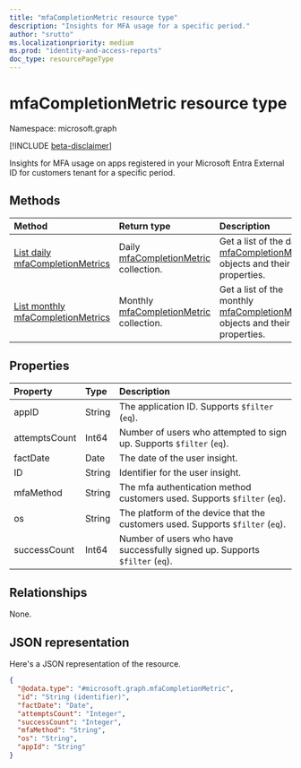```yaml
---
title: "mfaCompletionMetric resource type"
description: "Insights for MFA usage for a specific period."
author: "srutto"
ms.localizationpriority: medium
ms.prod: "identity-and-access-reports"
doc_type: resourcePageType
---
```


# mfaCompletionMetric resource type

Namespace: microsoft.graph

[!INCLUDE [beta-disclaimer](../../includes/beta-disclaimer.md)]

Insights for MFA usage on apps registered in your Microsoft Entra External ID for customers tenant for a specific period.

## Methods
|Method|Return type|Description|
|:---|:---|:---|
|[List daily mfaCompletionMetrics](../api/dailyuserinsightmetricsroot-list-mfacompletions.md)|Daily [mfaCompletionMetric](../resources/mfacompletionmetric.md) collection.|Get a list of the daily [mfaCompletionMetric](../resources/mfacompletionmetric.md) objects and their properties.|
|[List monthly mfaCompletionMetrics](../api/monthlyuserinsightmetricsroot-list-mfacompletions.md)|Monthly [mfaCompletionMetric](../resources/mfacompletionmetric.md) collection.|Get a list of the monthly [mfaCompletionMetric](../resources/mfacompletionmetric.md) objects and their properties.|


## Properties
|Property|Type|Description|
|:---|:---|:---|
|appID|String|The application ID. Supports `$filter` (`eq`).|
|attemptsCount|Int64|Number of users who attempted to sign up. Supports `$filter` (`eq`).|
|factDate|Date|The date of the user insight.|
|ID|String|Identifier for the user insight.|
|mfaMethod|String|The mfa authentication method customers used. Supports `$filter` (`eq`).|
|os|String|The platform of the device that the customers used. Supports `$filter` (`eq`).|
|successCount|Int64|Number of users who have successfully signed up. Supports `$filter` (`eq`).|

## Relationships
None.

## JSON representation
Here's a JSON representation of the resource.
<!-- {
  "blockType": "resource",
  "keyProperty": "id",
  "@odata.type": "microsoft.graph.mfaCompletionMetric",
  "openType": false
}
-->
``` json
{
  "@odata.type": "#microsoft.graph.mfaCompletionMetric",
  "id": "String (identifier)",
  "factDate": "Date",
  "attemptsCount": "Integer",
  "successCount": "Integer",
  "mfaMethod": "String",
  "os": "String",
  "appId": "String"
}
```

